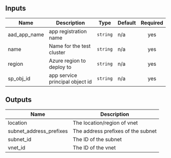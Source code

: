 <!-- BEGINNING OF PRE-COMMIT-TERRAFORM DOCS HOOK -->
## Inputs

| Name | Description | Type | Default | Required |
|------|-------------|------|---------|:--------:|
| aad\_app\_name | app registration name | `string` | n/a | yes |
| name | Name for the test cluster | `string` | n/a | yes |
| region | Azure region to deploy to | `string` | n/a | yes |
| sp\_obj\_id | app service principal object id | `string` | n/a | yes |

## Outputs

| Name | Description |
|------|-------------|
| location | The location/region of vnet |
| subnet\_address\_prefixes | The address prefixes of the subnet |
| subnet\_id | The ID of the subnet |
| vnet\_id | The ID of the vnet |

<!-- END OF PRE-COMMIT-TERRAFORM DOCS HOOK -->
